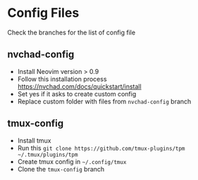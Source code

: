 # Config Files

Check the branches for the list of config file

## nvchad-config

- Install Neovim version > 0.9
- Follow this installation process https://nvchad.com/docs/quickstart/install
- Set yes if it asks to create custom config
- Replace custom folder with files from `nvchad-config` branch

## tmux-config

- Install tmux
- Run this `git clone https://github.com/tmux-plugins/tpm ~/.tmux/plugins/tpm`
- Create tmux config in `~/.config/tmux`
- Clone the `tmux-config` branch
